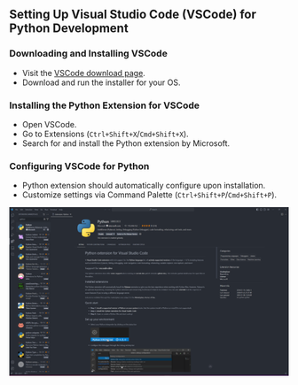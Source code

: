 ## Setting Up Visual Studio Code (VSCode) for Python Development

### Downloading and Installing VSCode

- Visit the [VSCode download page](https://code.visualstudio.com/download).
- Download and run the installer for your OS.

### Installing the Python Extension for VSCode

- Open VSCode.
- Go to Extensions (`Ctrl+Shift+X`/`Cmd+Shift+X`).
- Search for and install the Python extension by Microsoft.

### Configuring VSCode for Python

- Python extension should automatically configure upon installation.
- Customize settings via Command Palette (`Ctrl+Shift+P`/`Cmd+Shift+P`).

![Screenshot](images/20240126091925.png)
